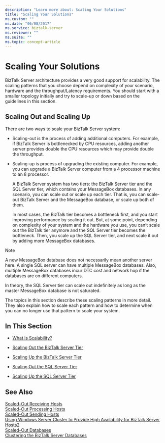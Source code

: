 ```yaml
---
description: "Learn more about: Scaling Your Solutions"
title: "Scaling Your Solutions"
ms.custom: ""
ms.date: "06/08/2017"
ms.service: biztalk-server
ms.reviewer: ""
ms.suite: ""
ms.topic: concept-article
---
```

# Scaling Your Solutions
BizTalk Server architecture provides a very good support for scalability. The scaling patterns that you choose depend on complexity of your scenario, hardware and the throughput/Latency requirements. You should start with a smaller topology initially and try to scale-up or down based on the guidelines in this section.  
  
## Scaling Out and Scaling Up  
 There are two ways to scale your BizTalk Server system:  
  
- Scaling-out is the process of adding additional computers. For example, if BizTalk Server is bottlenecked by CPU resources, adding another server provides double the CPU resources which may provide double the throughput.  
  
- Scaling-up is process of upgrading the existing computer. For example, you can upgrade a BizTalk Server computer from a 4 processor machine to an 8 processor.  
  
  A BizTalk Server system has two tiers: the BizTalk Server tier and the SQL Server tier, which contains your MessageBox databases. In any scenario, you can scale out or scale up each tier. That is, you can scale-out BizTalk Server and the MessageBox database, or scale up both of them.  
  
  In most cases, the BizTalk tier becomes a bottleneck first, and you start improving performance by scaling it out. But, at some point, depending on complexity of your system and the hardware you use, you can’t scale out the BizTalk tier anymore and the SQL Server tier becomes the bottleneck. Then, you scale up the SQL Server tier, and next scale it out by adding more MessageBox databases.  
  
> [!NOTE]
>  A new MessageBox database does not necessarily mean another server here. A single SQL server can have multiple MessageBox databases. Also, multiple MessageBox databases incur DTC cost and network hop if the databases are on different computers.  
  
 In theory, the SQL Server tier can scale out indefinitely as long as the master MessageBox database is not saturated.  
  
 The topics in this section describe these scaling patterns in more detail. They also explain how to scale each pattern and how to determine when you can no longer use that pattern to scale your system.  
  
## In This Section  
  
-   [What Is Scalability?](../core/what-is-scalability.md)  
  
-   [Scaling Out the BizTalk Server Tier](../core/scaling-out-the-biztalk-server-tier.md)  
  
-   [Scaling Up the BizTalk Server Tier](../core/scaling-up-the-biztalk-server-tier.md)  
  
-   [Scaling Out the SQL Server Tier](../core/scaling-out-the-sql-server-tier.md)  
  
-   [Scaling Up the SQL Server Tier](../core/scaling-up-the-sql-server-tier.md)  
  
## See Also  
 [Scaled-Out Receiving Hosts](../core/scaled-out-receiving-hosts.md)   
 [Scaled-Out Processing Hosts](../core/scaled-out-processing-hosts.md)   
 [Scaled-Out Sending Hosts](../core/scaled-out-sending-hosts.md)   
 [Using Windows Server Cluster to Provide High Availability for BizTalk Server Hosts2](../core/use-windows-cluster-to-provide-high-availability-for-biztalk-hosts.md)   
 [Scaled-Out Databases](../core/scaled-out-databases.md)   
 [Clustering the BizTalk Server Databases](../core/clustering-the-biztalk-server-databases1.md)
